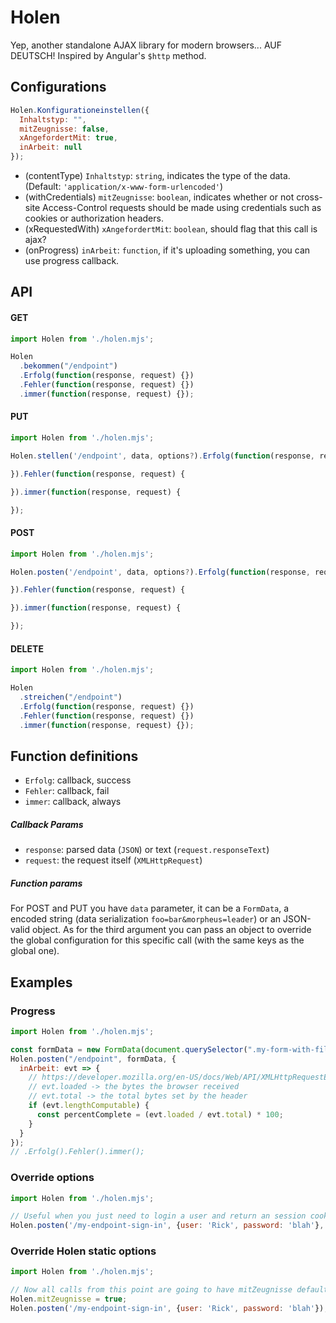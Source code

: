 # Holen

Yep, another standalone AJAX library for modern browsers... AUF DEUTSCH! Inspired by Angular's `$http` method.

## Configurations

```javascript
Holen.Konfigurationeinstellen({
  Inhaltstyp: "",
  mitZeugnisse: false,
  xAngefordertMit: true,
  inArbeit: null
});
```

- (contentType) `Inhaltstyp`: `string`, indicates the type of the data. (Default: `'application/x-www-form-urlencoded'`)
- (withCredentials) `mitZeugnisse`: `boolean`, indicates whether or not cross-site Access-Control requests should be made using credentials such as cookies or authorization headers.
- (xRequestedWith) `xAngefordertMit`: `boolean`, should flag that this call is ajax?
- (onProgress) `inArbeit`: `function`, if it's uploading something, you can use progress callback.

## API

#### GET

```javascript
import Holen from './holen.mjs';

Holen
  .bekommen("/endpoint")
  .Erfolg(function(response, request) {})
  .Fehler(function(response, request) {})
  .immer(function(response, request) {});
```

#### PUT

```javascript
import Holen from './holen.mjs';

Holen.stellen('/endpoint', data, options?).Erfolg(function(response, request) {

}).Fehler(function(response, request) {

}).immer(function(response, request) {

});
```

#### POST

```javascript
import Holen from './holen.mjs';

Holen.posten('/endpoint', data, options?).Erfolg(function(response, request) {

}).Fehler(function(response, request) {

}).immer(function(response, request) {

});
```

#### DELETE

```javascript
import Holen from './holen.mjs';

Holen
  .streichen("/endpoint")
  .Erfolg(function(response, request) {})
  .Fehler(function(response, request) {})
  .immer(function(response, request) {});
```

## Function definitions

- `Erfolg`: callback, success
- `Fehler`: callback, fail
- `immer`: callback, always

##### Callback Params

- `response`: parsed data (`JSON`) or text (`request.responseText`)
- `request`: the request itself (`XMLHttpRequest`)

##### Function params

For POST and PUT you have `data` parameter, it can be a `FormData`, a encoded string (data serialization `foo=bar&morpheus=leader`) or an JSON-valid object.
As for the third argument you can pass an object to override the global configuration for this specific call (with the same keys as the global one).

## Examples

### Progress

```javascript
import Holen from './holen.mjs';

const formData = new FormData(document.querySelector(".my-form-with-file"));
Holen.posten("/endpoint", formData, {
  inArbeit: evt => {
    // https://developer.mozilla.org/en-US/docs/Web/API/XMLHttpRequestEventTarget/onprogress
    // evt.loaded -> the bytes the browser received
    // evt.total -> the total bytes set by the header
    if (evt.lengthComputable) {
      const percentComplete = (evt.loaded / evt.total) * 100;
    }
  }
});
// .Erfolg().Fehler().immer();
```

### Override options

```javascript
import Holen from './holen.mjs';

// Useful when you just need to login a user and return an session cookie to the browser
Holen.posten('/my-endpoint-sign-in', {user: 'Rick', password: 'blah'}, { mitZeugnisse: true });
```

### Override Holen static options

```javascript
import Holen from './holen.mjs';

// Now all calls from this point are going to have mitZeugnisse default to true
Holen.mitZeugnisse = true;
Holen.posten('/my-endpoint-sign-in', {user: 'Rick', password: 'blah'});
```